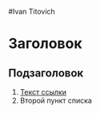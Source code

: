 #Ivan Titovich
# Заголовок

## Подзаголовок

1. [Текст ссылки](цель_ссылки)
2. Второй пункт списка

